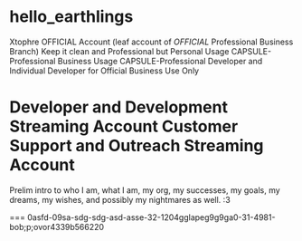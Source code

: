 # hello_earthlings

Xtophre OFFICIAL Account
(leaf account of _OFFICIAL_ Professional Business Branch)
Keep it clean and Professional but Personal Usage
CAPSULE-Professional Business Usage
CAPSULE-Professional Developer and Individual Developer for Official Business Use Only

Developer and Development Streaming Account
Customer Support and Outreach Streaming Account
===
Prelim intro to who I am, what I am, my org, my successes, my goals, my dreams, my wishes, and possibly my nightmares as well. :3

===
0asfd-09sa-sdg-sdg-asd-asse-32-1204gglapeg9g9ga0-31-4981-bob;p;ovor4339b566220
